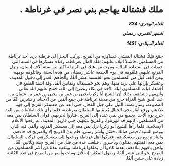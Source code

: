 <h1 dir="rtl">ملك قشتالة يهاجم بني نصر في غرناطة .</h1>

<h5 dir="rtl">العام الهجري:  834

الشهر القمري: رمضان

العام الميلادي: 1431</h5>

<p dir="rtl">جمَعَ مَلِكُ قشتالة الفنشي عساكِرَه من الفرنج، وركب البحرَ إلى قرطبة يريد أخذ غرناطة من المسلمين، فاشتدَّ البلاء عليهم؛ لقلة المال بغرناطة، وفناء عسكرها في الفتنة التي حصلت في استعادة الملك، وموت من هلك في الزلزلة أكثر من ستة آلاف إنسان، ونزل الفرنج عليهم، فلقُوهم في يوم الجمعة عاشر رمضان من هذه السنة، وقاتلوهم يومهم ومن الغد، قُتِلَ من المسلمين نحو الخمسة عشر ألفًا، وألجأهم العدو إلى دخول المدينة، وعسكر بإزائها على بريد منها، وهم نحو خمسمائة وثمانين ألفًا، وقد اشتد الطمع في أخذها، فبات المسلمون ليلة الأحد في بكاء وتضرع إلى الله، ففتح عليهم الله تعالى، وألهمهم رُشدَهم، وذلك أن الشيخ أبا زكريا يحيى بن عمر بن يحيى بن عمر بن عثمان بن عبد الحق شيخ الغزاة خرج من مدينة غرناطة في جمع ألفين من الأجناد، وعشرين ألفًا من المطوعة، وسار نصف الليل على جبل الفخار، حتى أبعد عن معسكر الفرنج إلى جهة بلادهم، ورفع أمارة في الجبال يُعلِمُ بها السلطان بغرناطة، فلما رأى تلك العلامات من الغد خرج يوم الأحد، بجميع من بقي عنده إلى الفرنج، فثاروا لحربهم، فولى السلطان بمن معه من المسلمين، كأنهم قد انهزموا، والفرنجُ تتبَعُهم، حتى قاربوا المدينة، ثم رفعوا الأعلام الإسلامية، فلما رآها الشيخ أبو زكريا نزل بمن معه إلى معسكر الفرنج، وألقى فيه النار، ووضع السيفَ فيمن هنالك، فقَتَل وأسَرَ وسبى، فلم يدع الفرنج إلا والصريخ قد جاءهم، والنار ترتفع من معسكرهم، فتركوا أهل غرناطة ورجعوا إلى معسكرهم، فركب السلطانُ بمن معه أقفيَتَهم، يقتلون ويأسرون، فبلغت عدة من قتل من الفرنج ستة وثلاثين ألفًا، ولحق باقيهم ببلادهم، بعدما كادوا أن يملكوا غرناطة، وبلغت عدةُ مَن أَسَر المسلمون من الفرنج نحو اثني عشر ألفًا، ويقول المكثِر: إنه قُتِل ومات وأُسِر من الفرنج في هذه الكائنة زيادة على ستين ألفًا.</p></br>

